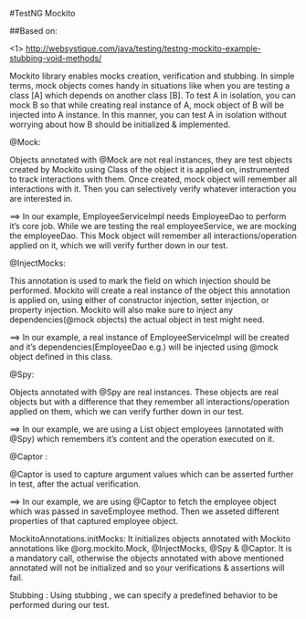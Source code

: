 #TestNG Mockito

##Based on:

<1>  http://websystique.com/java/testing/testng-mockito-example-stubbing-void-methods/


Mockito library enables mocks creation,
verification and stubbing. In simple terms,
mock objects comes handy in situations like when you
are testing a class [A] which depends on another class [B].
 To test A in isolation, you can mock B so that while creating real
 instance of A, mock object of B will be injected into A instance.
 In this manner, you can test A in isolation without worrying about
 how B should be initialized & implemented.


 @Mock:

 Objects annotated with @Mock are not real instances,
 they are test objects created by Mockito using Class of the
 object it is applied on, instrumented to track interactions with them.
 Once created, mock object will remember all interactions with it.
 Then you can selectively verify whatever interaction you are interested in.

 ==> In our example, EmployeeServiceImpl needs EmployeeDao to perform it’s core job.
 While we are testing the real employeeService, we are mocking the employeeDao.
  This Mock object will remember all interactions/operation applied on it, which
  we will verify further down in our test.

 @InjectMocks:

 This annotation is used to mark the field on which injection
  should be performed. Mockito will create a real instance of the object
  this annotation is applied on, using either of constructor injection,
  setter injection, or property injection. Mockito will also make sure to
  inject any dependencies(@mock objects) the actual object in test might need.

 ==> In our example, a real instance of EmployeeServiceImpl will be created and
 it’s dependencies(EmployeeDao e.g.) will be injected using @mock object defined in this class.

 @Spy:

 Objects annotated with @Spy are real instances. These objects are real objects
 but with a difference that they remember all interactions/operation applied on
 them, which we can verify further down in our test.

 ==> In our example, we are using a List object employees (annotated with @Spy)
  which remembers it’s content and the operation executed on it.

 @Captor :

 @Captor is used to capture argument values which can be asserted
 further in test, after the actual verification.

 ==> In our example, we are using @Captor to fetch the employee
 object which was passed in saveEmployee method. Then
 we asseted different properties of that captured employee object.

 MockitoAnnotations.initMocks: It initializes objects
 annotated with Mockito annotations like @org.mockito.Mock,
 @InjectMocks, @Spy & @Captor. It is a mandatory call, otherwise
 the objects annotated with above mentioned annotated will not be
 initialized and so your verifications & assertions will fail.

 Stubbing : Using stubbing , we can specify a predefined behavior
 to be performed during our test.